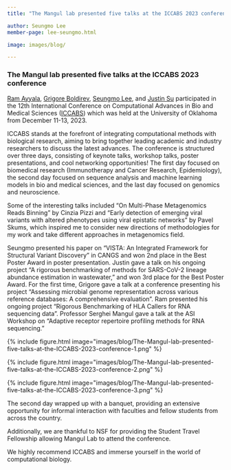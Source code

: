 ```yaml
---
title: "The Mangul lab presented five talks at the ICCABS 2023 conference"

author: Seungmo Lee
member-page: lee-seungmo.html

image: images/blog/

---
```

### The Mangul lab presented five talks at the ICCABS 2023 conference

[Ram Ayyala](https://mangul-lab-usc.github.io/members/ayyala-ram.html), [Grigore Boldirev](https://mangul-lab-usc.github.io/members/boldirev-grigore.html), [Seungmo Lee](https://mangul-lab-usc.github.io/members/lee-seungmo.html), and [Justin Su](https://mangul-lab-usc.github.io/members/su-justin.html) participated in the 12th International Conference on Computational Advances in Bio and Medical Sciences ([ICCABS](https://iccabs.engr.uconn.edu/)) which was held at the University of Oklahoma from December 11-13, 2023.

ICCABS stands at the forefront of integrating computational methods with biological research, aiming to bring together leading academic and industry researchers to discuss the latest advances. The conference is structured over three days, consisting of keynote talks, workshop talks, poster presentations, and cool networking opportunities! The first day focused on biomedical research (Immunotherapy and Cancer Research, Epidemiology), the second day focused on sequence analysis and machine learning models in bio and medical sciences, and the last day focused on genomics and neuroscience.

Some of the interesting talks included “On Multi-Phase Metagenomics Reads Binning” by Cinzia Pizzi and “Early detection of emerging viral variants with altered phenotypes using viral epistatic networks” by Pavel Skums, which inspired me to consider new directions of methodologies for my work and take different approaches in metagenomics field.

Seungmo presented his paper on “VISTA: An Integrated Framework for Structural Variant Discovery” in CANGS and won 2nd place in the Best Poster Award in poster presentation. Justin gave a talk on his ongoing project “A rigorous benchmarking of methods for SARS-CoV-2 lineage abundance estimation in wastewater,” and won 3rd place for the Best Poster Award. For the first time, Grigore gave a talk at a conference presenting his project “Assessing microbial genome representation across various reference databases: A comprehensive evaluation”. Ram presented his ongoing project “Rigorous Benchmarking of HLA Callers for RNA sequencing data”. Professor Serghei Mangul gave a talk at the ASI Workshop on “Adaptive receptor repertoire profiling methods for RNA sequencing.”

{% include figure.html image="images/blog/The-Mangul-lab-presented-five-talks-at-the-ICCABS-2023-conference-1.png" %}

{% include figure.html image="images/blog/The-Mangul-lab-presented-five-talks-at-the-ICCABS-2023-conference-2.png" %}

{% include figure.html image="images/blog/The-Mangul-lab-presented-five-talks-at-the-ICCABS-2023-conference-3.png" %}

The second day wrapped up with a banquet, providing an extensive opportunity for informal interaction with faculties and fellow students from across the country.

Additionally, we are thankful to NSF for providing the Student Travel Fellowship allowing Mangul Lab to attend the conference.

We highly recommend ICCABS and immerse yourself in the world of computational biology.
